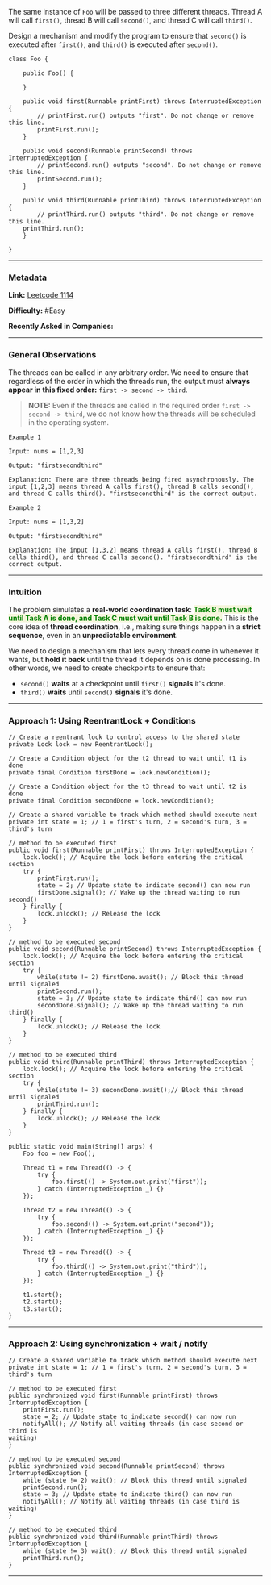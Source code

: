 
The same instance of `Foo` will be passed to three different threads. Thread A will call `first()`, thread B will call `second()`, and thread C will call `third()`.

Design a mechanism and modify the program to ensure that `second()` is executed after `first()`, and `third()` is executed after `second()`.

```
class Foo {

	public Foo() {
	
	}

	public void first(Runnable printFirst) throws InterruptedException {
		// printFirst.run() outputs "first". Do not change or remove this line.
		printFirst.run();
	}

	public void second(Runnable printSecond) throws InterruptedException {
		// printSecond.run() outputs "second". Do not change or remove this line.
		printSecond.run();
	}

	public void third(Runnable printThird) throws InterruptedException {
		// printThird.run() outputs "third". Do not change or remove this line.
	printThird.run();
	}

}
```

---
### Metadata

**Link:** [Leetcode 1114](https://leetcode.com/problems/print-in-order/?envType=problem-list-v2&envId=concurrency)

**Difficulty:** #Easy 

**Recently Asked in Companies:**

---
### General Observations

The threads can be called in any arbitrary order. We need to ensure that regardless of the order in which the threads run, the output must **always appear in this fixed order:** `first -> second -> third`.

> **NOTE:** Even if the threads are called in the required order `first -> second -> third`, we do not know how the threads will be scheduled in the operating system.

```
Example 1

Input: nums = [1,2,3]

Output: "firstsecondthird"

Explanation: There are three threads being fired asynchronously. The input [1,2,3] means thread A calls first(), thread B calls second(), and thread C calls third(). "firstsecondthird" is the correct output.

Example 2

Input: nums = [1,3,2]

Output: "firstsecondthird"

Explanation: The input [1,3,2] means thread A calls first(), thread B calls third(), and thread C calls second(). "firstsecondthird" is the correct output.
```

---
### Intuition

The problem simulates a **real-world coordination task**: <span style="color:green; font-weight:bold;background:beige;">Task B must wait until Task A is done, and Task C must wait until Task B is done.</span> This is the core idea of **thread coordination**, i.e., making sure things happen in a **strict sequence**, even in an **unpredictable environment**.

We need to design a mechanism that lets every thread come in whenever it wants, but **hold it back** until the thread it depends on is done processing. In other words, we need to create checkpoints to ensure that:

- `second()` **waits** at a checkpoint until `first()` **signals** it's done.
- `third()` **waits** until `second()` **signals** it's done.

---
### Approach 1: Using ReentrantLock + Conditions

```
// Create a reentrant lock to control access to the shared state
private Lock lock = new ReentrantLock();  

// Create a Condition object for the t2 thread to wait until t1 is done
private final Condition firstDone = lock.newCondition(); 

// Create a Condition object for the t3 thread to wait until t2 is done
private final Condition secondDone = lock.newCondition();

// Create a shared variable to track which method should execute next
private int state = 1; // 1 = first's turn, 2 = second's turn, 3 = third's turn
```

```
// method to be executed first
public void first(Runnable printFirst) throws InterruptedException {  
    lock.lock(); // Acquire the lock before entering the critical section 
    try {  
        printFirst.run();  
        state = 2; // Update state to indicate second() can now run
        firstDone.signal(); // Wake up the thread waiting to run second() 
    } finally {  
        lock.unlock(); // Release the lock
    }  
}
```

```
// method to be executed second
public void second(Runnable printSecond) throws InterruptedException {  
    lock.lock(); // Acquire the lock before entering the critical section 
    try {  
        while(state != 2) firstDone.await(); // Block this thread until signaled 
        printSecond.run();  
        state = 3; // Update state to indicate third() can now run
        secondDone.signal(); // Wake up the thread waiting to run third()  
    } finally {  
        lock.unlock(); // Release the lock
    }  
}
```

```
// method to be executed third
public void third(Runnable printThird) throws InterruptedException {  
    lock.lock(); // Acquire the lock before entering the critical section 
    try {  
        while(state != 3) secondDone.await();// Block this thread until signaled 
        printThird.run();  
    } finally {  
        lock.unlock(); // Release the lock 
    }  
}
```

```
public static void main(String[] args) {  
    Foo foo = new Foo();  
  
    Thread t1 = new Thread(() -> {  
        try {  
            foo.first(() -> System.out.print("first"));  
        } catch (InterruptedException _) {}  
    });  
  
    Thread t2 = new Thread(() -> {  
        try {  
            foo.second(() -> System.out.print("second"));  
        } catch (InterruptedException _) {}  
    });  
  
    Thread t3 = new Thread(() -> {  
        try {  
            foo.third(() -> System.out.print("third"));  
        } catch (InterruptedException _) {}  
    });  
  
    t1.start();  
    t2.start();  
    t3.start();  
}  
```


---
### Approach 2: Using synchronization + wait / notify

```
// Create a shared variable to track which method should execute next
private int state = 1; // 1 = first's turn, 2 = second's turn, 3 = third's turn
```

```
// method to be executed first
public synchronized void first(Runnable printFirst) throws InterruptedException {
    printFirst.run();
    state = 2; // Update state to indicate second() can now run
    notifyAll(); // Notify all waiting threads (in case second or third is                                                       waiting)
}
```

```
// method to be executed second
public synchronized void second(Runnable printSecond) throws InterruptedException {
    while (state != 2) wait(); // Block this thread until signaled 
    printSecond.run(); 
    state = 3; // Update state to indicate third() can now run
    notifyAll(); // Notify all waiting threads (in case third is waiting)
}
```

```
// method to be executed third
public synchronized void third(Runnable printThird) throws InterruptedException {
    while (state != 3) wait(); // Block this thread until signaled 
    printThird.run();
}
```

---
